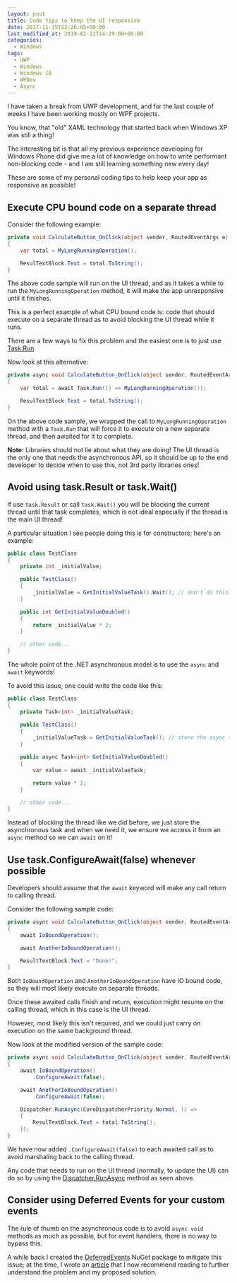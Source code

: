 ```yaml
---
layout: post
title: Code tips to keep the UI responsive
date: 2017-11-15T22:26:05+00:00
last_modified_at: 2019-02-12T14:29:00+00:00
categories:
  - Windows
tags:
  - UWP
  - Windows
  - Windows 10
  - WPDev
  - Async
---
```


I have taken a break from UWP development, and for the last couple of weeks I have been working mostly on WPF projects.

You know, that "old" XAML technology that started back when Windows XP was still a thing!

The interesting bit is that all my previous experience developing for Windows Phone did give me a lot of knowledge on how to write performant non-blocking code - and I am still learning something new every day!

These are some of my personal coding tips to help keep your app as responsive as possible!

## Execute CPU bound code on a separate thread

Consider the following example:

```csharp
private void CalculateButton_OnClick(object sender, RoutedEventArgs e)
{
    var total = MyLongRunningOperation();

    ResulTextBlock.Text = total.ToString();
}
```

The above code sample will run on the UI thread, and as it takes a while to run the `MyLongRunningOperation` method, it will make the app unresponsive until it finishes.

This is a perfect example of what CPU bound code is: code that should execute on a separate thread as to avoid blocking the UI thread while it runs.

There are a few ways to fix this problem and the easiest one is to just use [Task.Run](https://docs.microsoft.com/en-us/dotnet/api/system.threading.tasks.task.run?view=netcore-2.0&wt.mc_id=MVP).

Now look at this alternative:

```csharp
private async void CalculateButton_OnClick(object sender, RoutedEventArgs e)
{
    var total = await Task.Run(() => MyLongRunningOperation());

    ResulTextBlock.Text = total.ToString();
}
```

On the above code sample, we wrapped the call to `MyLongRunningOperation` method with a `Task.Run` that will force it to execute on a new separate thread, and then awaited for it to complete.

**Note:** Libraries should not lie about what they are doing! The UI thread is the only one that needs the asynchronous API, so it should be up to the end developer to decide when to use this, not 3rd party libraries ones!

## Avoid using task.Result or task.Wait()

If use `task.Result` or call `task.Wait()` you will be blocking the current thread until that task completes, which is not ideal especially if the thread is the main UI thread!

A particular situation I see people doing this is for constructors; here's an example:

```csharp
public class TestClass
{
    private int _initialValue;

    public TestClass()
    {
        _initialValue = GetInitialValueTask().Wait(); // don't do this!
    }

    public int GetInitialValueDoubled()
    {
        return _initialValue * 2;
    }

    // other code...
}
```

The whole point of the .NET asynchronous model is to use the `async` and `await` keywords!

To avoid this issue, one could write the code like this:

```csharp
public class TestClass
{
    private Task<int> _initialValueTask;

    public TestClass()
    {
        _initialValueTask = GetInitialValueTask(); // store the async task
    }

    public async Task<int> GetInitialValueDoubled()
    {
        var value = await _initialValueTask;

        return value * 2;
    }

    // other code...
}
```

Instead of blocking the thread like we did before, we just store the asynchronous task and when we need it, we ensure we access it from an `async` method so we can `await` on it!

## Use task.ConfigureAwait(false) whenever possible

Developers should assume that the `await` keyword will make any call return to calling thread.

Consider the following sample code:

```csharp
private async void CalculateButton_OnClick(object sender, RoutedEventArgs e)
{
    await IoBoundOperation();

    await AnotherIoBoundOperation();

    ResultTextBlock.Text = "Done!";
}
```

Both `IoBoundOperation` and `AnotherIoBoundOperation` have IO bound code, so they will most likely execute on separate threads.

Once these awaited calls finish and return, execution might resume on the calling thread, which in this case is the UI thread.

However, most likely this isn't required, and we could just carry on execution on the same background thread.

Now look at the modified version of the sample code:

```csharp
private async void CalculateButton_OnClick(object sender, RoutedEventArgs e)
{
    await IoBoundOperation()
        .ConfigureAwait(false);

    await AnotherIoBoundOperation()
        .ConfigureAwait(false);

    Dispatcher.RunAsync(CoreDispatcherPriority.Normal, () =>
    {
        ResulTextBlock.Text = total.ToString();
    });
}
```

We have now added `.ConfigureAwait(false)` to each awaited call as to avoid marshaling back to the calling thread.

Any code that needs to run on the UI thread (normally, to update the UI) can do so by using the [Dispatcher.RunAsync](https://docs.microsoft.com/en-us/uwp/api/windows.ui.core.coredispatcher#Windows_UI_Core_CoreDispatcher_RunAsync_?wt.mc_id=MVP) method as seen above.

## Consider using Deferred Events for your custom events

The rule of thumb on the asynchronous code is to avoid `async void` methods as much as possible, but for event handlers, there is no way to bypass this.

A while back I created the [DeferredEvents](https://www.nuget.org/packages/DeferredEvents/) NuGet package to mitigate this issue; at the time, I wrote an [article](/2017/04/04/await-your-event-handlers-completion-with-deferred-events/) that I now recommend reading to further understand the problem and my proposed solution.
